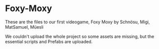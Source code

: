 # Foxy-Moxy
These are the files to our first videogame, Foxy Moxy by Schnösu, Migi, MatSamuel, Müesli

We couldn't upload the whole project so some assets are missing, but the essential scripts and Prefabs are uploaded.
